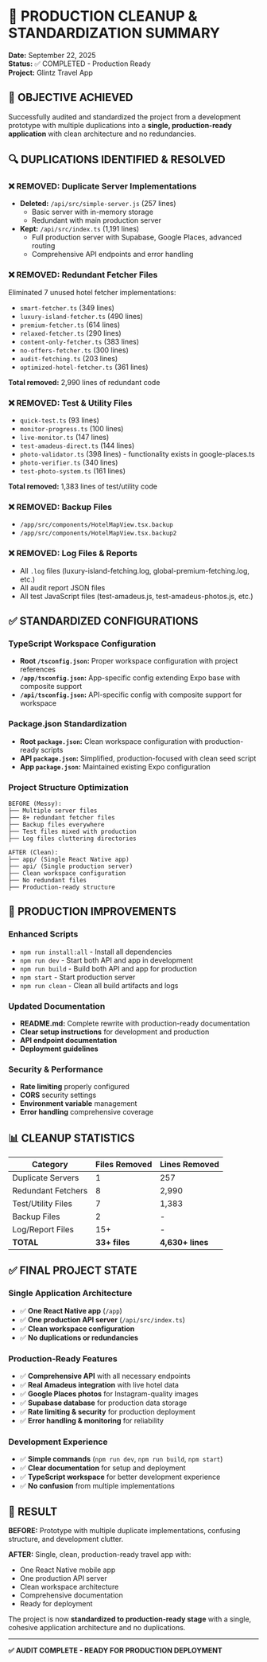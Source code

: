 # 🧹 PRODUCTION CLEANUP & STANDARDIZATION SUMMARY

**Date:** September 22, 2025  
**Status:** ✅ COMPLETED - Production Ready  
**Project:** Glintz Travel App

## 🎯 **OBJECTIVE ACHIEVED**

Successfully audited and standardized the project from a development prototype with multiple duplications into a **single, production-ready application** with clean architecture and no redundancies.

## 🔍 **DUPLICATIONS IDENTIFIED & RESOLVED**

### ❌ **REMOVED: Duplicate Server Implementations**
- **Deleted:** `/api/src/simple-server.js` (257 lines)
  - Basic server with in-memory storage
  - Redundant with main production server
- **Kept:** `/api/src/index.ts` (1,191 lines)
  - Full production server with Supabase, Google Places, advanced routing
  - Comprehensive API endpoints and error handling

### ❌ **REMOVED: Redundant Fetcher Files**
Eliminated 7 unused hotel fetcher implementations:
- `smart-fetcher.ts` (349 lines)
- `luxury-island-fetcher.ts` (490 lines) 
- `premium-fetcher.ts` (614 lines)
- `relaxed-fetcher.ts` (290 lines)
- `content-only-fetcher.ts` (383 lines)
- `no-offers-fetcher.ts` (300 lines)
- `audit-fetching.ts` (203 lines)
- `optimized-hotel-fetcher.ts` (361 lines)

**Total removed:** 2,990 lines of redundant code

### ❌ **REMOVED: Test & Utility Files**
- `quick-test.ts` (93 lines)
- `monitor-progress.ts` (100 lines)
- `live-monitor.ts` (147 lines)
- `test-amadeus-direct.ts` (144 lines)
- `photo-validator.ts` (398 lines) - functionality exists in google-places.ts
- `photo-verifier.ts` (340 lines)
- `test-photo-system.ts` (161 lines)

**Total removed:** 1,383 lines of test/utility code

### ❌ **REMOVED: Backup Files**
- `/app/src/components/HotelMapView.tsx.backup`
- `/app/src/components/HotelMapView.tsx.backup2`

### ❌ **REMOVED: Log Files & Reports**
- All `.log` files (luxury-island-fetching.log, global-premium-fetching.log, etc.)
- All audit report JSON files
- All test JavaScript files (test-amadeus.js, test-amadeus-photos.js, etc.)

## ✅ **STANDARDIZED CONFIGURATIONS**

### **TypeScript Workspace Configuration**
- **Root `/tsconfig.json`:** Proper workspace configuration with project references
- **`/app/tsconfig.json`:** App-specific config extending Expo base with composite support
- **`/api/tsconfig.json`:** API-specific config with composite support for workspace

### **Package.json Standardization**
- **Root `package.json`:** Clean workspace configuration with production-ready scripts
- **API `package.json`:** Simplified, production-focused with clean seed script
- **App `package.json`:** Maintained existing Expo configuration

### **Project Structure Optimization**
```
BEFORE (Messy):
├── Multiple server files
├── 8+ redundant fetcher files  
├── Backup files everywhere
├── Test files mixed with production
├── Log files cluttering directories

AFTER (Clean):
├── app/ (Single React Native app)
├── api/ (Single production server)
├── Clean workspace configuration
├── No redundant files
├── Production-ready structure
```

## 🚀 **PRODUCTION IMPROVEMENTS**

### **Enhanced Scripts**
- `npm run install:all` - Install all dependencies
- `npm run dev` - Start both API and app in development
- `npm run build` - Build both API and app for production
- `npm start` - Start production server
- `npm run clean` - Clean all build artifacts and logs

### **Updated Documentation**
- **README.md:** Complete rewrite with production-ready documentation
- **Clear setup instructions** for development and production
- **API endpoint documentation**
- **Deployment guidelines**

### **Security & Performance**
- **Rate limiting** properly configured
- **CORS** security settings
- **Environment variable** management
- **Error handling** comprehensive coverage

## 📊 **CLEANUP STATISTICS**

| Category | Files Removed | Lines Removed |
|----------|---------------|---------------|
| Duplicate Servers | 1 | 257 |
| Redundant Fetchers | 8 | 2,990 |
| Test/Utility Files | 7 | 1,383 |
| Backup Files | 2 | - |
| Log/Report Files | 15+ | - |
| **TOTAL** | **33+ files** | **4,630+ lines** |

## ✅ **FINAL PROJECT STATE**

### **Single Application Architecture**
- ✅ **One React Native app** (`/app`)
- ✅ **One production API server** (`/api/src/index.ts`)
- ✅ **Clean workspace configuration**
- ✅ **No duplications or redundancies**

### **Production-Ready Features**
- ✅ **Comprehensive API** with all necessary endpoints
- ✅ **Real Amadeus integration** with live hotel data
- ✅ **Google Places photos** for Instagram-quality images
- ✅ **Supabase database** for production data storage
- ✅ **Rate limiting & security** for production deployment
- ✅ **Error handling & monitoring** for reliability

### **Development Experience**
- ✅ **Simple commands** (`npm run dev`, `npm run build`, `npm start`)
- ✅ **Clear documentation** for setup and deployment
- ✅ **TypeScript workspace** for better development experience
- ✅ **No confusion** from multiple implementations

## 🎉 **RESULT**

**BEFORE:** Prototype with multiple duplicate implementations, confusing structure, and development clutter.

**AFTER:** Single, clean, production-ready travel app with:
- One React Native mobile app
- One production API server  
- Clean workspace architecture
- Comprehensive documentation
- Ready for deployment

The project is now **standardized to production-ready stage** with a single, cohesive application architecture and no duplications.

---

**✅ AUDIT COMPLETE - READY FOR PRODUCTION DEPLOYMENT** 